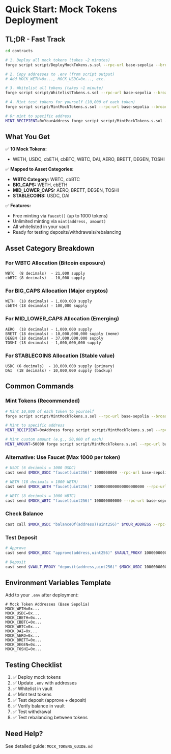 # Quick Start: Mock Tokens Deployment

## TL;DR - Fast Track

```bash
cd contracts

# 1. Deploy all mock tokens (takes ~2 minutes)
forge script script/DeployMockTokens.s.sol --rpc-url base-sepolia --broadcast --verify

# 2. Copy addresses to .env (from script output)
# Add MOCK_WETH=0x..., MOCK_USDC=0x..., etc.

# 3. Whitelist all tokens (takes ~1 minute)
forge script script/WhitelistTokens.s.sol --rpc-url base-sepolia --broadcast

# 4. Mint test tokens for yourself (10,000 of each token)
forge script script/MintMockTokens.s.sol --rpc-url base-sepolia --broadcast

# Or mint to specific address
MINT_RECIPIENT=0xYourAddress forge script script/MintMockTokens.s.sol --rpc-url base-sepolia --broadcast
```

## What You Get

✅ **10 Mock Tokens:**
- WETH, USDC, cbETH, cbBTC, WBTC, DAI, AERO, BRETT, DEGEN, TOSHI

✅ **Mapped to Asset Categories:**
- **WBTC Category:** WBTC, cbBTC
- **BIG_CAPS:** WETH, cbETH
- **MID_LOWER_CAPS:** AERO, BRETT, DEGEN, TOSHI
- **STABLECOINS:** USDC, DAI

✅ **Features:**
- Free minting via `faucet()` (up to 1000 tokens)
- Unlimited minting via `mint(address, amount)`
- All whitelisted in your vault
- Ready for testing deposits/withdrawals/rebalancing

## Asset Category Breakdown

### For WBTC Allocation (Bitcoin exposure)
```
WBTC  (8 decimals)  - 21,000 supply
cbBTC (8 decimals)  - 10,000 supply
```

### For BIG_CAPS Allocation (Major cryptos)
```
WETH  (18 decimals) - 1,000,000 supply
cbETH (18 decimals) - 100,000 supply
```

### For MID_LOWER_CAPS Allocation (Emerging)
```
AERO  (18 decimals) - 1,000,000 supply
BRETT (18 decimals) - 10,000,000,000 supply (meme)
DEGEN (18 decimals) - 37,000,000,000 supply
TOSHI (18 decimals) - 1,000,000,000 supply
```

### For STABLECOINS Allocation (Stable value)
```
USDC (6 decimals)  - 10,000,000 supply (primary)
DAI  (18 decimals) - 10,000,000 supply (backup)
```

## Common Commands

### Mint Tokens (Recommended)
```bash
# Mint 10,000 of each token to yourself
forge script script/MintMockTokens.s.sol --rpc-url base-sepolia --broadcast

# Mint to specific address
MINT_RECIPIENT=0xAddress forge script script/MintMockTokens.s.sol --rpc-url base-sepolia --broadcast

# Mint custom amount (e.g., 50,000 of each)
MINT_AMOUNT=50000 forge script script/MintMockTokens.s.sol --rpc-url base-sepolia --broadcast
```

### Alternative: Use Faucet (Max 1000 per token)
```bash
# USDC (6 decimals = 1000 USDC)
cast send $MOCK_USDC "faucet(uint256)" 1000000000 --rpc-url base-sepolia --private-key $PRIVATE_KEY

# WETH (18 decimals = 1000 WETH)
cast send $MOCK_WETH "faucet(uint256)" 1000000000000000000000 --rpc-url base-sepolia --private-key $PRIVATE_KEY

# WBTC (8 decimals = 1000 WBTC)
cast send $MOCK_WBTC "faucet(uint256)" 100000000000 --rpc-url base-sepolia --private-key $PRIVATE_KEY
```

### Check Balance
```bash
cast call $MOCK_USDC "balanceOf(address)(uint256)" $YOUR_ADDRESS --rpc-url base-sepolia
```

### Test Deposit
```bash
# Approve
cast send $MOCK_USDC "approve(address,uint256)" $VAULT_PROXY 1000000000 --rpc-url base-sepolia --private-key $PRIVATE_KEY

# Deposit
cast send $VAULT_PROXY "deposit(address,uint256)" $MOCK_USDC 1000000000 --rpc-url base-sepolia --private-key $PRIVATE_KEY
```

## Environment Variables Template

Add to your `.env` after deployment:

```env
# Mock Token Addresses (Base Sepolia)
MOCK_WETH=0x...
MOCK_USDC=0x...
MOCK_CBETH=0x...
MOCK_CBBTC=0x...
MOCK_WBTC=0x...
MOCK_DAI=0x...
MOCK_AERO=0x...
MOCK_BRETT=0x...
MOCK_DEGEN=0x...
MOCK_TOSHI=0x...
```

## Testing Checklist

1. ✅ Deploy mock tokens
2. ✅ Update `.env` with addresses
3. ✅ Whitelist in vault
4. ✅ Mint test tokens
5. ✅ Test deposit (approve + deposit)
6. ✅ Verify balance in vault
7. ✅ Test withdrawal
8. ✅ Test rebalancing between tokens

## Need Help?

See detailed guide: `MOCK_TOKENS_GUIDE.md`

